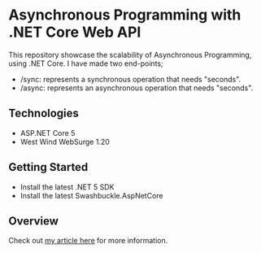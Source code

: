 Asynchronous Programming with .NET Core Web API
=======================

This repository showcase the scalability of Asynchronous Programming, using .NET Core. I have made two end-points;
* /sync: represents a synchronous operation that needs "seconds".
* /async: represents an asynchronous operation that needs "seconds".

## Technologies
* ASP.NET Core 5
* West Wind WebSurge 1.20

## Getting Started
* Install the latest .NET 5 SDK
* Install the latest Swashbuckle.AspNetCore

## Overview
Check out [my article here](https://sael-khlouf.medium.com/showcasing-asynchronous-programming-in-net-core-5-b326dfb72865) for more information.
